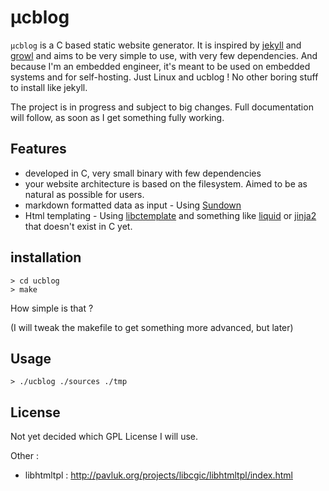 µcblog
================================================================================
`µcblog` is a C based static website generator. It is inspired by
[jekyll](https://github.com/mojombo/jekyll) and [growl](https://github.com/xfire/growl)
and aims to be very simple to use, with very few dependencies. And because I'm
an embedded engineer, it's meant to be used on embedded systems and for self-hosting.
Just Linux and ucblog ! No other boring stuff to install like jekyll.

The project is in progress and subject to big changes. Full documentation will
follow, as soon as I get something fully working.

Features
--------------------------------------------------------------------------------
- developed in C, very small binary with few dependencies
- your website architecture is based on the filesystem. Aimed to be as natural
as possible for users.
- markdown formatted data as input - Using [Sundown](https://github.com/tanoku/sundown)
- Html templating - Using [libctemplate](http://libctemplate.sourceforge.net)
and something like [liquid](https://github.com/Shopify/liquid) or [jinja2](http://jinja.pocoo.org/docs/)
that doesn't exist in C yet.

installation
--------------------------------------------------------------------------------
	> cd ucblog
	> make

How simple is that ?

(I will tweak the makefile to get something more advanced, but later)

Usage
--------------------------------------------------------------------------------
	> ./ucblog ./sources ./tmp

License
--------------------------------------------------------------------------------
Not yet decided which GPL License I will use.

Other :
 - libhtmltpl	: http://pavluk.org/projects/libcgic/libhtmltpl/index.html

